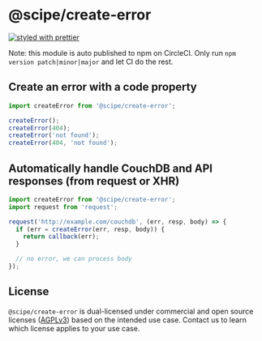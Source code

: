 # @scipe/create-error

[![styled with prettier](https://img.shields.io/badge/styled_with-prettier-ff69b4.svg)](https://github.com/prettier/prettier)

Note: this module is auto published to npm on CircleCI. Only run `npm version
patch|minor|major` and let CI do the rest.

## Create an error with a code property

```js
import createError from '@scipe/create-error';

createError();
createError(404);
createError('not found');
createError(404, 'not found');
```

## Automatically handle CouchDB and API responses (from request or XHR)

```js
import createError from '@scipe/create-error';
import request from 'request';

request('http://example.com/couchdb', (err, resp, body) => {
  if (err = createError(err, resp, body)) {
    return callback(err);
  }

  // no error, we can process body
});
```

## License

`@scipe/create-error` is dual-licensed under commercial and open source licenses
([AGPLv3](https://www.gnu.org/licenses/agpl-3.0.en.html)) based on the intended
use case. Contact us to learn which license applies to your use case.
